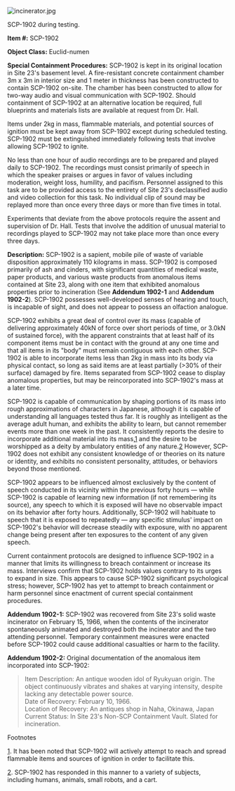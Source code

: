 ![incinerator.jpg](http://scp-wiki.wdfiles.com/local--files/scp-1902/incinerator.jpg)

SCP-1902 during testing.

**Item #:** SCP-1902

**Object Class:** Euclid-numen

**Special Containment Procedures:** SCP-1902 is kept in its original location in Site 23's basement level. A fire-resistant concrete containment chamber 3m x 3m in interior size and 1 meter in thickness has been constructed to contain SCP-1902 on-site. The chamber has been constructed to allow for two-way audio and visual communication with SCP-1902. Should containment of SCP-1902 at an alternative location be required, full blueprints and materials lists are available at request from Dr. Hall.

Items under 2kg in mass, flammable materials, and potential sources of ignition must be kept away from SCP-1902 except during scheduled testing. SCP-1902 must be extinguished immediately following tests that involve allowing SCP-1902 to ignite.

No less than one hour of audio recordings are to be prepared and played daily to SCP-1902. The recordings must consist primarily of speech in which the speaker praises or argues in favor of values including moderation, weight loss, humility, and pacifism. Personnel assigned to this task are to be provided access to the entirety of Site 23's declassified audio and video collection for this task. No individual clip of sound may be replayed more than once every three days or more than five times in total.

Experiments that deviate from the above protocols require the assent and supervision of Dr. Hall. Tests that involve the addition of unusual material to recordings played to SCP-1902 may not take place more than once every three days.

**Description:** SCP-1902 is a sapient, mobile pile of waste of variable disposition approximately 110 kilograms in mass. SCP-1902 is composed primarily of ash and cinders, with significant quantities of medical waste, paper products, and various waste products from anomalous items contained at Site 23, along with one item that exhibited anomalous properties prior to incineration (See **Addendum 1902-1** and **Addendum 1902-2**). SCP-1902 possesses well-developed senses of hearing and touch, is incapable of sight, and does not appear to possess an olfaction analogue.

SCP-1902 exhibits a great deal of control over its mass (capable of delivering approximately 40kN of force over short periods of time, or 3.0kN of sustained force), with the apparent constraints that at least half of its component items must be in contact with the ground at any one time and that all items in its "body" must remain contiguous with each other. SCP-1902 is able to incorporate items less than 2kg in mass into its body via physical contact, so long as said items are at least partially (>30% of their surface) damaged by fire. Items separated from SCP-1902 cease to display anomalous properties, but may be reincorporated into SCP-1902's mass at a later time.

SCP-1902 is capable of communication by shaping portions of its mass into rough approximations of characters in Japanese, although it is capable of understanding all languages tested thus far. It is roughly as intelligent as the average adult human, and exhibits the ability to learn, but cannot remember events more than one week in the past. It consistently reports the desire to incorporate additional material into its mass,[1](javascript:;) and the desire to be worshipped as a deity by ambulatory entities of any nature.[2](javascript:;) However, SCP-1902 does not exhibit any consistent knowledge of or theories on its nature or identity, and exhibits no consistent personality, attitudes, or behaviors beyond those mentioned.

SCP-1902 appears to be influenced almost exclusively by the content of speech conducted in its vicinity within the previous forty hours — while SCP-1902 is capable of learning new information (if not remembering its source), any speech to which it is exposed will have no observable impact on its behavior after forty hours. Additionally, SCP-1902 will habituate to speech that it is exposed to repeatedly — any specific stimulus' impact on SCP-1902's behavior will decrease steadily with exposure, with no apparent change being present after ten exposures to the content of any given speech.

Current containment protocols are designed to influence SCP-1902 in a manner that limits its willingness to breach containment or increase its mass. Interviews confirm that SCP-1902 holds values contrary to its urges to expand in size. This appears to cause SCP-1902 significant psychological stress; however, SCP-1902 has yet to attempt to breach containment or harm personnel since enactment of current special containment procedures.

**Addendum 1902-1:** SCP-1902 was recovered from Site 23's solid waste incinerator on February 15, 1966, when the contents of the incinerator spontaneously animated and destroyed both the incinerator and the two attending personnel. Temporary containment measures were enacted before SCP-1902 could cause additional casualties or harm to the facility.

**Addendum 1902-2:** Original documentation of the anomalous item incorporated into SCP-1902:

> Item Description: An antique wooden idol of Ryukyuan origin. The object continuously vibrates and shakes at varying intensity, despite lacking any detectable power source.  
> Date of Recovery: February 10, 1966.  
> Location of Recovery: An antiques shop in Naha, Okinawa, Japan  
> Current Status: In Site 23's Non-SCP Containment Vault. Slated for incineration.

Footnotes

[1](javascript:;). It has been noted that SCP-1902 will actively attempt to reach and spread flammable items and sources of ignition in order to facilitate this.

[2](javascript:;). SCP-1902 has responded in this manner to a variety of subjects, including humans, animals, small robots, and a cart.